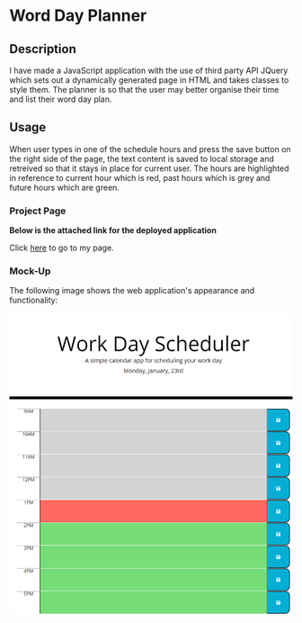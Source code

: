 # Word Day Planner

## Description

I have made a JavaScript application with the use of third party API JQuery which sets out a dynamically generated page in HTML and takes classes to style them. The planner is so that the user may better organise their time and list their word day plan.

## Usage

When user types in one of the schedule hours and press the save button on the right side of the page, the text content is saved to local storage and retreived so that it stays in place for current user. The hours are highlighted in reference to current hour which is red, past hours which is grey and future hours which are green.

### Project Page

**Below is the attached link for the deployed application**

Click [here](https://alecerf01.github.io/work-day-planner/) to go to my page.

### Mock-Up

The following image shows the web application's appearance and functionality:

![The Work Day Planner Page includes dynamically created HTML using css styling and javascript adding classes so that the page renders as shown](./assets/images/schedule-planner-mockup.png.png)